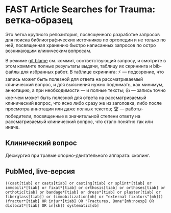 # FAST Article Searches for Trauma: ветка-образец

Это ветка крупного репозитория, посвященного разработке запросов для поиска библиографических источников по ортопедии и не только по ней, посвященная хранению быстро написанных запросов по остро возникающим клиническим вопросам.

В режиме [git blame](https://github.com/p1m-ortho/qs-global-ortho-search-queries/blame/fast-sample/README.md) см. коммит, соответствующий запросу, и смотрите в этом коммите полные результаты выдачи, таблицу их скрининга и bib-файлы для избранных работ. В таблице скрининга: ⚡ — подозрение, что запись может быть полезной для ответа на рассматриваемый клинический вопрос, и для выяснения нужно поднимать, как минимум, аннотацию, а при необходимости — и полные тексты; 👍 — запись точно кое-чем может быть полезной для ответа на рассматриваемый клинический вопрос, что ясно либо сразу же из заголовка, либо после просмотра аннотации или даже полных текстов; 🏆 — работы-победители, посвященные в значительной степени ответу на рассматриваемый клинический вопрос, что стало понятно так или иначе.

## Клинический вопрос

Десмургия при травме опорно-двигательного аппарата: скопинг.

## PubMed, live-версия

```974
((cast[tiab] or casts[tiab] or casting[tiab] or splint*[tiab] or immobili*[tiab] or fixat*[tiab] or orthosis[tiab] or orthoses[tiab] or orthotic[tiab] or bandage*[tiab] or dress*[tiab] or plaster[tiab] or fiberglass[tiab]) or (immobilization[mh] or "external fixators"[mh])) (fractur*[tiab] OR injur*[tiab] OR "Fractures, Bone"[mh:noexp] OR dislocat*[tiab] OR in[sh]) systematic[sb]
```
